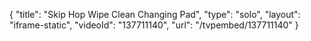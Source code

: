{
    "title": "Skip Hop Wipe Clean Changing Pad",
    "type": "solo",
    "layout": "iframe-static",
    "videoId": "137711140",
    "url": "\/tvpembed\/137711140"
}